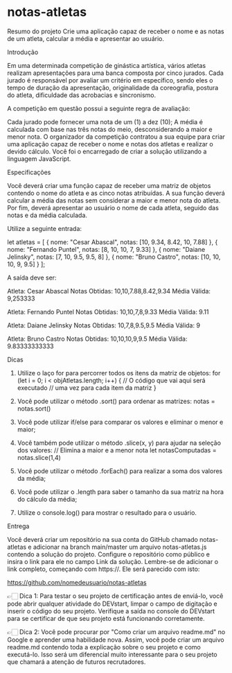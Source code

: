 # notas-atletas
Resumo do projeto
Crie uma aplicação capaz de receber o nome e as notas de um atleta, calcular a média e apresentar ao usuário.

Introdução

Em uma determinada competição de ginástica artística, vários atletas realizam apresentações para uma banca composta por cinco jurados. Cada jurado é responsável por avaliar um critério em específico, sendo eles o tempo de duração da apresentação, originalidade da coreografia, postura do atleta, dificuldade das acrobacias e sincronismo.

A competição em questão possui a seguinte regra de avaliação:

Cada jurado pode fornecer uma nota de um (1) a dez (10);
A média é calculada com base nas três notas do meio, desconsiderando a maior e menor nota.
O organizador da competição contratou a sua equipe para criar uma aplicação capaz de receber o nome e notas dos atletas e realizar o devido cálculo. Você foi o encarregado de criar a solução utilizando a linguagem JavaScript.

Especificações

Você deverá criar uma função capaz de receber uma matriz de objetos contendo o nome do atleta e as cinco notas atribuídas. A sua função deverá calcular a média das notas sem considerar a maior e menor nota do atleta. Por fim, deverá apresentar ao usuário o nome de cada atleta, seguido das notas e da média calculada.

Utilize a seguinte entrada:

let atletas = [ { nome: "Cesar Abascal", notas: [10, 9.34, 8.42, 10, 7.88] }, { nome: "Fernando Puntel", notas: [8, 10, 10, 7, 9.33] }, { nome: "Daiane Jelinsky", notas: [7, 10, 9.5, 9.5, 8] }, { nome: "Bruno Castro", notas: [10, 10, 10, 9, 9.5] } ];

A saída deve ser:

Atleta: Cesar Abascal Notas Obtidas: 10,10,7.88,8.42,9.34 Média Válida: 9,253333

Atleta: Fernando Puntel Notas Obtidas: 10,10,7,8,9.33 Média Válida: 9.11

Atleta: Daiane Jelinsky Notas Obtidas: 10,7,8,9.5,9.5 Média Válida: 9

Atleta: Bruno Castro Notas Obtidas: 10,10,10,9,9.5 Média Válida: 9.83333333333

Dicas

1. Utilize o laço for para percorrer todos os itens da matriz de objetos:
for (let i = 0; i < objAtletas.length; i++) { // O código que vai aqui será executado // uma vez para cada item da matriz }

2. Você pode utilizar o método .sort() para ordenar as matrizes:
notas = notas.sort()

3. Você pode utilizar if/else para comparar os valores e eliminar o menor e maior;
4. Você também pode utilizar o método .slice(x, y) para ajudar na seleção dos valores:
// Elimina a maior e a menor nota let notasComputadas = notas.slice(1,4)

5. Você pode utilizar o método .forEach() para realizar a soma dos valores da média;
6. Você pode utilizar o .length para saber o tamanho da sua matriz na hora do cálculo da média;
7. Utilize o console.log() para mostrar o resultado para o usuário.
  
Entrega

Você deverá criar um repositório na sua conta do GitHub chamado notas-atletas e adicionar na branch main/master um arquivo notas-atletas.js contendo a solução do projeto. Configure o repositório como público e insira o link para ele no campo Link da solução. Lembre-se de adicionar o link completo, começando com https://. Ele será parecido com isto:

https://github.com/nomedeusuario/notas-atletas

👉🏻 Dica 1: Para testar o seu projeto de certificação antes de enviá-lo, você pode abrir qualquer atividade do DEVstart, limpar o campo de digitação e inserir o código do seu projeto. Verifique a saída no console do DEVstart para se certificar de que seu projeto está funcionando corretamente.

👉🏻 Dica 2: Você pode procurar por "Como criar um arquivo readme.md" no Google e aprender uma habilidade nova. Assim, você pode criar um arquivo readme.md contendo toda a explicação sobre o seu projeto e como executá-lo. Isso será um diferencial muito interessante para o seu projeto que chamará a atenção de futuros recrutadores.
